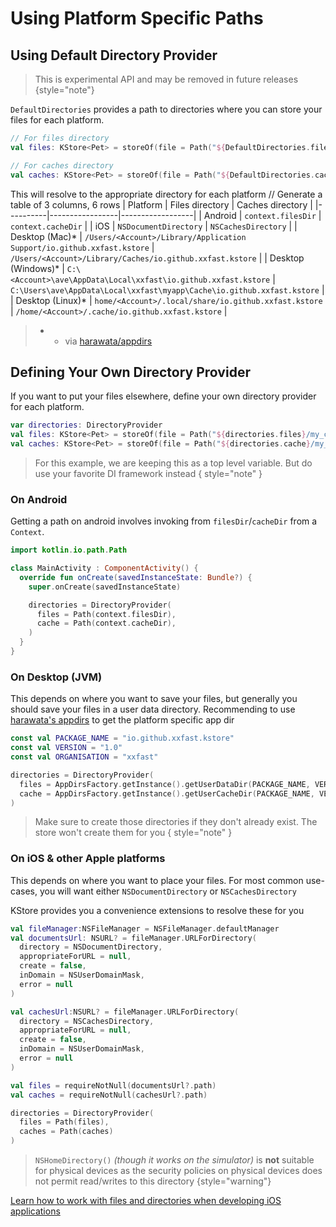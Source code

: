 # Using Platform Specific Paths

## Using Default Directory Provider

> This is experimental API and may be removed in future releases
> {style="note"}

`DefaultDirectories` provides a path to directories where you can store your files for each platform.

```kotlin
// For files directory
val files: KStore<Pet> = storeOf(file = Path("${DefaultDirectories.files}/my_cats.json"))

// For caches directory
val caches: KStore<Pet> = storeOf(file = Path("${DefaultDirectories.caches}/my_cats.json"))
```

This will resolve to the appropriate directory for each platform
// Generate a table of 3 columns, 6 rows
| Platform | Files directory | Caches directory |
|----------|-----------------|------------------|
| Android  | `context.filesDir` | `context.cacheDir` |
| iOS      | `NSDocumentDirectory` | `NSCachesDirectory` |
| Desktop (Mac)* | `/Users/<Account>/Library/Application Support/io.github.xxfast.kstore` | `/Users/<Account>/Library/Caches/io.github.xxfast.kstore` |
| Desktop (Windows)* | `C:\<Account>\ave\AppData\Local\xxfast\io.github.xxfast.kstore` | `C:\Users\ave\AppData\Local\xxfast\myapp\Cache\io.github.xxfast.kstore` |
| Desktop (Linux)* | `home/<Account>/.local/share/io.github.xxfast.kstore` | `/home/<Account>/.cache/io.github.xxfast.kstore` |

> * - via [harawata/appdirs](https://github.com/harawata/appdirs)

## Defining Your Own Directory Provider

If you want to put your files elsewhere, define your own directory provider for each platform.

```kotlin
var directories: DirectoryProvider
val files: KStore<Pet> = storeOf(file = Path("${directories.files}/my_cats.json"))
val caches: KStore<Pet> = storeOf(file = Path("${directories.cache}/my_cats.json"))
```
> For this example, we are keeping this as a top level variable. But do use your favorite DI framework instead
> { style="note" }

### On Android
Getting a path on android involves invoking from `filesDir`/`cacheDir` from a `Context`.
```kotlin
import kotlin.io.path.Path

class MainActivity : ComponentActivity() {
  override fun onCreate(savedInstanceState: Bundle?) {
    super.onCreate(savedInstanceState)

    directories = DirectoryProvider(
      files = Path(context.filesDir),
      cache = Path(context.cacheDir),
    )
  }
}
```

### On Desktop (JVM)

This depends on where you want to save your files, but generally you should save your files in a user data directory.
Recommending to use [harawata's appdirs](https://github.com/harawata/appdirs) to get the platform specific app dir

```kotlin
const val PACKAGE_NAME = "io.github.xxfast.kstore"
const val VERSION = "1.0"
const val ORGANISATION = "xxfast"

directories = DirectoryProvider(
  files = AppDirsFactory.getInstance().getUserDataDir(PACKAGE_NAME, VERSION, ORGANISATION),
  cache = AppDirsFactory.getInstance().getUserCacheDir(PACKAGE_NAME, VERSION, ORGANISATION),
)
```

> Make sure to create those directories if they don't already exist. The store won't create them for you
> { style="note" }

### On iOS & other Apple platforms
This depends on where you want to place your files. For most common use-cases, you will want either `NSDocumentDirectory` or `NSCachesDirectory`

KStore provides you a convenience extensions to resolve these for you

```kotlin
val fileManager:NSFileManager = NSFileManager.defaultManager
val documentsUrl: NSURL? = fileManager.URLForDirectory(
  directory = NSDocumentDirectory,
  appropriateForURL = null,
  create = false,
  inDomain = NSUserDomainMask,
  error = null
)

val cachesUrl:NSURL? = fileManager.URLForDirectory(
  directory = NSCachesDirectory,
  appropriateForURL = null,
  create = false,
  inDomain = NSUserDomainMask,
  error = null
)

val files = requireNotNull(documentsUrl?.path)
val caches = requireNotNull(cachesUrl?.path)

directories = DirectoryProvider(
  files = Path(files),
  caches = Path(caches)
)
```

> `NSHomeDirectory()` _(though it works on the simulator)_ is **not** suitable for physical devices as the security policies on physical devices does not permit read/writes to this directory
> {style="warning"}


<seealso style="cards">
  <category ref="external">
    <a href="https://tanaschita.com/20221010-quick-guide-on-the-ios-file-system/">Learn how to work with files and directories when developing iOS applications</a>
  </category>
</seealso>
